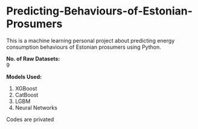 # Predicting-Behaviours-of-Estonian-Prosumers

This is a machine learning personal project about predicting energy consumption behaviours of Estonian prosumers using Python. 

**No. of Raw Datasets:**  
9

**Models Used:**  
1. XGBoost  
2. CatBoost  
3. LGBM  
4. Neural Networks  

Codes are privated
